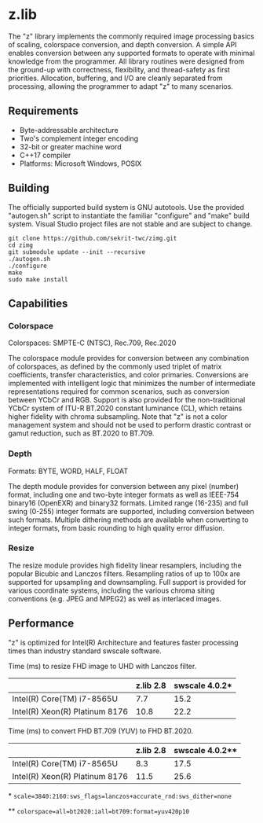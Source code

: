 z.lib
======
The "z" library implements the commonly required image processing basics of
scaling, colorspace conversion, and depth conversion. A simple API enables
conversion between any supported formats to operate with minimal knowledge
from the programmer. All library routines were designed from the ground-up
with correctness, flexibility, and thread-safety as first priorities.
Allocation, buffering, and I/O are cleanly separated from processing, allowing
the programmer to adapt "z" to many scenarios.

Requirements
-----
- Byte-addressable architecture
- Two's complement integer encoding
- 32-bit or greater machine word
- C++17 compiler
- Platforms: Microsoft Windows, POSIX

Building
-----
The officially supported build system is GNU autotools. Use the provided
"autogen.sh" script to instantiate the familiar "configure" and "make" build
system. Visual Studio project files are not stable and are subject to change.

```
git clone https://github.com/sekrit-twc/zimg.git
cd zimg
git submodule update --init --recursive
./autogen.sh
./configure
make
sudo make install
```

Capabilities
-----
### Colorspace

Colorspaces: SMPTE-C (NTSC), Rec.709, Rec.2020

The colorspace module provides for conversion between any combination of
colorspaces, as defined by the commonly used triplet of matrix coefficients,
transfer characteristics, and color primaries. Conversions are implemented
with intelligent logic that minimizes the number of intermediate
representations required for common scenarios, such as conversion between
YCbCr and RGB. Support is also provided for the non-traditional YCbCr system
of ITU-R BT.2020 constant luminance (CL), which retains higher fidelity with
chroma subsampling. Note that "z" is not a color management system and should
not be used to perform drastic contrast or gamut reduction, such as BT.2020
to BT.709.

### Depth

Formats: BYTE, WORD, HALF, FLOAT

The depth module provides for conversion between any pixel (number) format,
including one and two-byte integer formats as well as IEEE-754 binary16
(OpenEXR) and binary32 formats. Limited range (16-235) and full swing (0-255)
integer formats are supported, including conversion between such formats.
Multiple dithering methods are available when converting to integer formats,
from basic rounding to high quality error diffusion.

### Resize

The resize module provides high fidelity linear resamplers, including the
popular Bicubic and Lanczos filters. Resampling ratios of up to 100x are
supported for upsampling and downsampling. Full support is provided for
various coordinate systems, including the various chroma siting conventions
(e.g. JPEG and MPEG2) as well as interlaced images.

Performance
-----
"z" is optimized for Intel(R) Architecture and features faster processing times
than industry standard swscale software.

Time (ms) to resize FHD image to UHD with Lanczos filter.

|                                | z.lib 2.8 | swscale 4.0.2* |
|--------------------------------|-----------|----------------|
| Intel(R) Core(TM) i7-8565U     |       7.7 |           15.2 |
| Intel(R) Xeon(R) Platinum 8176 |      10.8 |           22.2 |

Time (ms) to convert FHD BT.709 (YUV) to FHD BT.2020.

|                                | z.lib 2.8 | swscale 4.0.2** |
|--------------------------------|-----------|-----------------|
| Intel(R) Core(TM) i7-8565U     |       8.3 |            17.5 |
| Intel(R) Xeon(R) Platinum 8176 |      11.5 |            25.6 |

\* `scale=3840:2160:sws_flags=lanczos+accurate_rnd:sws_dither=none`

\** `colorspace=all=bt2020:iall=bt709:format=yuv420p10`

